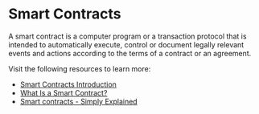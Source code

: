 # Smart Contracts

A smart contract is a computer program or a transaction protocol that is intended to automatically execute, control or document legally relevant events and actions according to the terms of a contract or an agreement.

Visit the following resources to learn more:

- [Smart Contracts Introduction](https://www.blockchain.education/blockchain101/smart-contracts)
- [What Is a Smart Contract?](https://chain.link/education/smart-contracts)
- [Smart contracts - Simply Explained](https://youtu.be/ZE2HxTmxfrI)

